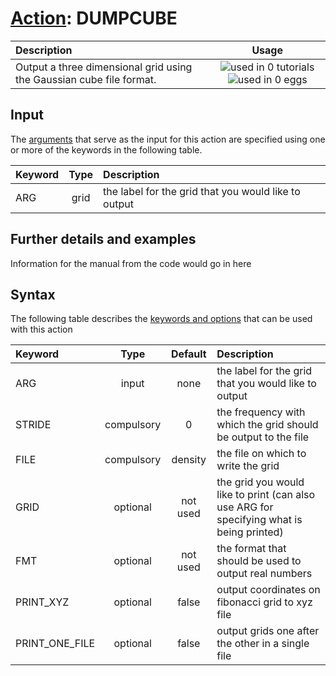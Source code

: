 # [Action](actions.md): DUMPCUBE

| Description    | Usage |
|:--------|:--------:|
| Output a three dimensional grid using the Gaussian cube file format. | ![used in 0 tutorials](https://img.shields.io/badge/tutorials-0-red.svg)![used in 0 eggs](https://img.shields.io/badge/nest-0-red.svg) | 

## Input

The [arguments](specifying_arguments.html) that serve as the input for this action are specified using one or more of the keywords in the following table.

| Keyword |  Type | Description |
|:--------|:------:|:-----------|
| ARG | grid | the label for the grid that you would like to output |


## Further details and examples 
Information for the manual from the code would go in here 
## Syntax 
The following table describes the [keywords and options](parsing.md) that can be used with this action 

| Keyword | Type | Default | Description |
|:-------|:----:|:-------:|:-----------|
| ARG | input | none | the label for the grid that you would like to output |
| STRIDE | compulsory | 0 |  the frequency with which the grid should be output to the file |
| FILE | compulsory | density |  the file on which to write the grid |
| GRID | optional | not used | the grid you would like to print (can also use ARG for specifying what is being printed) |
| FMT | optional | not used | the format that should be used to output real numbers |
| PRINT_XYZ | optional | false |  output coordinates on fibonacci grid to xyz file |
| PRINT_ONE_FILE | optional | false |  output grids one after the other in a single file |
